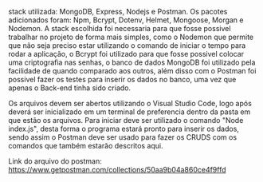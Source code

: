 stack utilizada: MongoDB, Express, Nodejs e Postman. Os pacotes adicionados foram: Npm, Bcrypt, Dotenv, Helmet, Mongoose, Morgan e Nodemon.
A stack escolhida foi necessaria para que fosse possivel trabalhar no projeto de forma mais simples, como o Nodemon que permite que não seja preciso estar utilizando o comando de iniciar o tempo para rodar a aplicação, o Bcrypt foi utilizado para que fosse possivel colocar uma criptografia nas senhas, o banco de dados MongoDB foi utilizado pela facilidade de quando comparado aos outros, além disso com o Postman foi possivel fazer os testes para inserir os dados no banco, uma vez que apenas o Back-end tinha sido criado.

Os arquivos devem ser abertos utilizando o Visual Studio Code, logo após deverá ser inicializado em um terminal de preferencia dentro da pasta em que estão os arquivos. Para iniciar deve ser utilizado o comando "Node index.js", desta forma o programa estará pronto para inserir os dados, sendo assim o Postman deve ser usado para fazer os CRUDS com os comandos que também estarão descritos aqui.

Link do arquivo do postman: https://www.getpostman.com/collections/50aa9b04a860ce4f9ffd